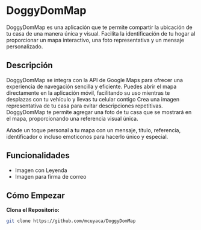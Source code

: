 # DoggyDomMap

DoggyDomMap es una aplicación que te permite compartir la ubicación de tu casa de una manera única y visual. Facilita la identificación de tu hogar al proporcionar un mapa interactivo, una foto representativa y un mensaje personalizado.

## Descripción

DoggyDomMap se integra con la API de Google Maps para ofrecer una experiencia de navegación sencilla y eficiente. Puedes abrir el mapa directamente en la aplicación móvil, facilitando su uso mientras te desplazas con tu vehículo y llevas tu celular contigo
Crea una imagen representativa de tu casa para evitar descripciones repetitivas. DoggyDomMap te permite agregar una foto de tu casa que se mostrará en el mapa, proporcionando una referencia visual única.

Añade un toque personal a tu mapa con un mensaje, título, referencia, identificador o incluso emoticonos para hacerlo único y especial.

## Funcionalidades

- Imagen con Leyenda
- Imagen para firma de correo

## Cómo Empezar

**Clona el Repositorio:**

```bash
git clone https://github.com/mcuyaca/DoggyDomMap
```
